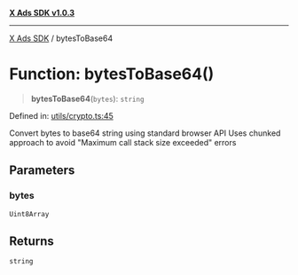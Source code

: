 [**X Ads SDK v1.0.3**](../README.md)

***

[X Ads SDK](../globals.md) / bytesToBase64

# Function: bytesToBase64()

> **bytesToBase64**(`bytes`): `string`

Defined in: [utils/crypto.ts:45](https://github.com/kage1020/x-ads-sdk/blob/main/src/utils/crypto.ts#L45)

Convert bytes to base64 string using standard browser API
Uses chunked approach to avoid "Maximum call stack size exceeded" errors

## Parameters

### bytes

`Uint8Array`

## Returns

`string`
